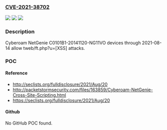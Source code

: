 ### [CVE-2021-38702](https://cve.mitre.org/cgi-bin/cvename.cgi?name=CVE-2021-38702)
![](https://img.shields.io/static/v1?label=Product&message=n%2Fa&color=blue)
![](https://img.shields.io/static/v1?label=Version&message=n%2Fa&color=blue)
![](https://img.shields.io/static/v1?label=Vulnerability&message=n%2Fa&color=brighgreen)

### Description

Cyberoam NetGenie C0101B1-20141120-NG11VO devices through 2021-08-14 allow tweb/ft.php?u=[XSS] attacks.

### POC

#### Reference
- http://seclists.org/fulldisclosure/2021/Aug/20
- http://packetstormsecurity.com/files/163859/Cyberoam-NetGenie-Cross-Site-Scripting.html
- https://seclists.org/fulldisclosure/2021/Aug/20

#### Github
No GitHub POC found.

